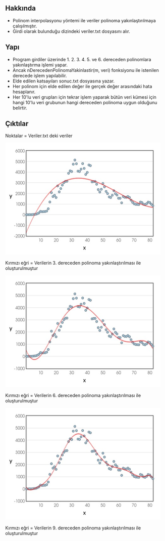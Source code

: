 ## Hakkında

* Polinom interpolasyonu yöntemi ile veriler polinoma yakınlaştırılmaya çalışılmıştır.
* Girdi olarak bulunduğu dizindeki veriler.txt dosyasını alır.

## Yapı

* Program girdiler üzerinde 1. 2. 3. 4. 5. ve 6. dereceden polinomlara yakınlaştırma işlemi yapar.
* Ancak nDerecedenPolinomaYakinlastir(m, veri) fonksiyonu ile istenilen derecede işlem yapılabilir.
* Elde edilen katsayıları sonuc.txt dosyasına yazar.
* Her polinom için elde edilen değer ile gerçek değer arasındaki hata hesaplanır.
* Her 10'lu veri grupları için tekrar işlem yaparak bütün veri kümesi için hangi 10'lu veri grubunun hangi dereceden polinoma uygun olduğunu belirtir.

## Çıktılar

Noktalar = Veriler.txt deki veriler

![3.dereceden](3.dereceden.jpeg)

Kırmızı eğri = Verilerin 3. dereceden polinoma yakınlaştırılması ile oluşturulmuştur

![6.dereceden](6.dereceden.jpg)

Kırmızı eğri = Verilerin 6. dereceden polinoma yakınlaştırılması ile oluşturulmuştur

![9.dereceden](9.dereceden.jpeg)

Kırmızı eğri = Verilerin 9. dereceden polinoma yakınlaştırılması ile oluşturulmuştur
